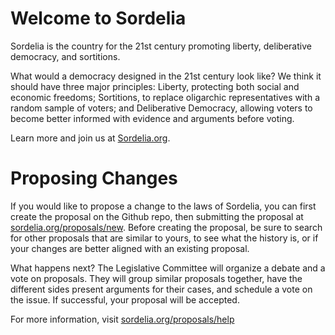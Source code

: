 # Welcome to Sordelia

Sordelia is the country for the 21st century promoting liberty, deliberative democracy, and sortitions.

What would a democracy designed in the 21st century look like? We think it should have three major principles: Liberty, protecting both social and economic freedoms; Sortitions, to replace oligarchic representatives with a random sample of voters; and Deliberative Democracy, allowing voters to become better informed with evidence and arguments before voting.

Learn more and join us at [Sordelia.org](https://sordelia.org/).

# Proposing Changes

If you would like to propose a change to the laws of Sordelia, you can first create the proposal on the Github repo, then submitting the proposal at [sordelia.org/proposals/new](https://sordelia.org/proposals/new). Before creating the proposal, be sure to search for other proposals that are similar to yours, to see what the history is, or if your changes are better aligned with an existing proposal.

What happens next? The Legislative Committee will organize a debate and a vote on proposals. They will group similar proposals together, have the different sides present arguments for their cases, and schedule a vote on the issue. If successful, your proposal will be accepted.

For more information, visit [sordelia.org/proposals/help](https://sordelia.org/proposals/help)
